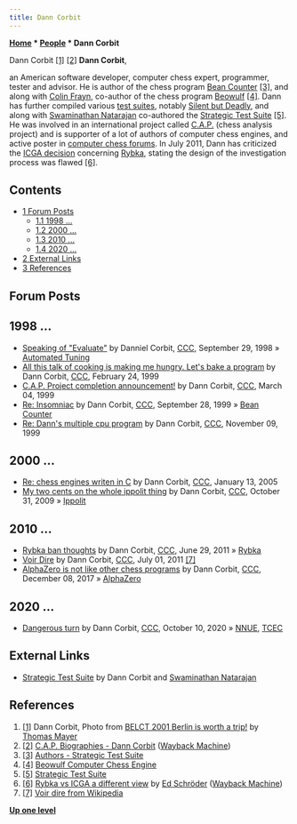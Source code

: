 ```yaml
---
title: Dann Corbit
---
```

**[Home](Home "Home") * [People](People "People") * Dann Corbit**

[](http://www.quarkchess.de/belct/) Dann Corbit <a id="cite-note-1" href="#cite-ref-1">[1]</a> <a id="cite-note-2" href="#cite-ref-2">[2]</a>
**Dann Corbit**,

an American software developer, computer chess expert, programmer, tester and advisor. He is author of the chess program [Bean Counter](index.php?title=Bean_Counter&action=edit&redlink=1 "Bean Counter (page does not exist)") <a id="cite-note-3" href="#cite-ref-3">[3]</a>, and along with [Colin Frayn](Colin_Frayn "Colin Frayn"), co-author of the chess program [Beowulf](Beowulf "Beowulf") <a id="cite-note-4" href="#cite-ref-4">[4]</a>.
Dann has further compiled various [test suites](Test-Positions "Test-Positions"), notably [Silent but Deadly](Silent_but_Deadly "Silent but Deadly"), and along with [Swaminathan Natarajan](Swaminathan_Natarajan "Swaminathan Natarajan") co-authored the [Strategic Test Suite](Strategic_Test_Suite "Strategic Test Suite") <a id="cite-note-5" href="#cite-ref-5">[5]</a>.
He was involved in an international project called [C.A.P.](index.php?title=C.A.P.&action=edit&redlink=1 "C.A.P. (page does not exist)") (chess analysis project) and is supporter of a lot of authors of computer chess engines, and active poster in [computer chess forums](Computer_Chess_Forums "Computer Chess Forums"). In July 2011, Dann has criticized the [ICGA decision](Rybka_Controversy#RybkaDecision "Rybka Controversy") concerning [Rybka](Rybka "Rybka"), stating the design of the investigation process was flawed <a id="cite-note-6" href="#cite-ref-6">[6]</a>.

## Contents

- [1 Forum Posts](#forum-posts)
  - [1.1 1998 ...](#1998-...)
  - [1.2 2000 ...](#2000-...)
  - [1.3 2010 ...](#2010-...)
  - [1.4 2020 ...](#2020-...)
- [2 External Links](#external-links)
- [3 References](#references)

## Forum Posts

## 1998 ...

- [Speaking of "Evaluate"](https://www.stmintz.com/ccc/index.php?id=28362) by Danniel Corbit, [CCC](CCC "CCC"), September 29, 1998 » [Automated Tuning](Automated_Tuning "Automated Tuning")
- [All this talk of cooking is making me hungry. Let's bake a program](https://www.stmintz.com/ccc/index.php?id=44442) by Dann Corbit, [CCC](CCC "CCC"), February 24, 1999
- [C.A.P. Project completion announcement!](https://www.stmintz.com/ccc/index.php?id=45105) by Dann Corbit, [CCC](CCC "CCC"), March 04, 1999
- [Re: Insomniac](https://www.stmintz.com/ccc/index.php?id=70925) by Dann Corbit, [CCC](CCC "CCC"), September 28, 1999 » [Bean Counter](index.php?title=Bean_Counter&action=edit&redlink=1 "Bean Counter (page does not exist)")
- [Re: Dann's multiple cpu program](https://www.stmintz.com/ccc/index.php?id=77015) by Dann Corbit, [CCC](CCC "CCC"), November 09, 1999

## 2000 ...

- [Re: chess engines writen in C](https://www.stmintz.com/ccc/index.php?id=405552) by Dann Corbit, [CCC](CCC "CCC"), January 13, 2005
- [My two cents on the whole ippolit thing](http://www.talkchess.com/forum/viewtopic.php?t=30413) by Dann Corbit, [CCC](CCC "CCC"), October 31, 2009 » [Ippolit](Ippolit "Ippolit")

## 2010 ...

- [Rybka ban thoughts](http://www.talkchess.com/forum/viewtopic.php?t=39531) by Dann Corbit, [CCC](CCC "CCC"), June 29, 2011 » [Rybka](Rybka "Rybka")
- [Voir Dire](http://www.talkchess.com/forum/viewtopic.php?t=39545) by Dann Corbit, [CCC](CCC "CCC"), July 01, 2011 <a id="cite-note-7" href="#cite-ref-7">[7]</a>
- [AlphaZero is not like other chess programs](http://www.talkchess.com/forum/viewtopic.php?t=65937) by Dann Corbit, [CCC](CCC "CCC"), December 08, 2017 » [AlphaZero](AlphaZero "AlphaZero")

## 2020 ...

- [Dangerous turn](http://www.talkchess.com/forum3/viewtopic.php?f=2&t=75358) by Dann Corbit, [CCC](CCC "CCC"), October 10, 2020 » [NNUE](NNUE "NNUE"), [TCEC](TCEC "TCEC")

## External Links

- [Strategic Test Suite](https://sites.google.com/site/strategictestsuite/) by Dann Corbit and [Swaminathan Natarajan](Swaminathan_Natarajan "Swaminathan Natarajan")

## References

1. <a id="cite-ref-1" href="#cite-note-1">[1]</a> Dann Corbit, Photo from [BELCT 2001 Berlin is worth a trip!](http://www.quarkchess.de/belct/) by [Thomas Mayer](Thomas_Mayer "Thomas Mayer")
1. <a id="cite-ref-2" href="#cite-note-2">[2]</a> [C.A.P. Biographies - Dann Corbit](https://web.archive.org/web/20081121101914/http://cap.connx.com/C.A.P.%20Biographies/DannCorbit.htm) ([Wayback Machine](https://en.wikipedia.org/wiki/Wayback_Machine))
1. <a id="cite-ref-3" href="#cite-note-3">[3]</a> [Authors - Strategic Test Suite](https://sites.google.com/site/strategictestsuite/authors)
1. <a id="cite-ref-4" href="#cite-note-4">[4]</a> [Beowulf Computer Chess Engine](http://www.frayn.net/beowulf/index.html)
1. <a id="cite-ref-5" href="#cite-note-5">[5]</a> [Strategic Test Suite](https://sites.google.com/site/strategictestsuite/)
1. <a id="cite-ref-6" href="#cite-note-6">[6]</a> [Rybka vs ICGA a different view](https://web.archive.org/web/20120117081610/http://www.top-5000.nl/Rybka.htm) by [Ed Schröder](Ed_Schroder "Ed Schroder") ([Wayback Machine](https://en.wikipedia.org/wiki/Wayback_Machine))
1. <a id="cite-ref-7" href="#cite-note-7">[7]</a> [Voir dire from Wikipedia](https://en.wikipedia.org/wiki/Voir_dire)

**[Up one level](People "People")**

